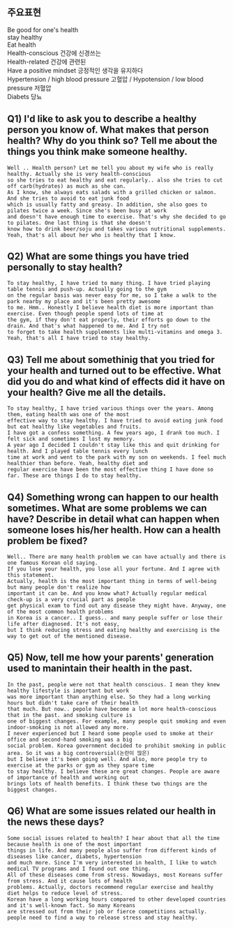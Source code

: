 ## 주요표현
Be good for one's health  
stay healthy  
Eat health  
Health-conscious 건강에 신경쓰는  
Health-related 건강에 관련된  
Have a positive mindset 긍정적인 생각을 유지하다  
Hypertension / high blood pressure 고혈압 / Hypotension / low blood pressure 저혈압  
Diabets 당뇨  
## Q1) I'd like to ask you to describe a healthy person you know of. What makes that person health? Why do you think so? Tell me about the things you think make someone healthy.
```
Well .. Health person? Let me tell you about my wife who is really healthy. Actually she is very health-conscious  
so she tries to eat healthy and eat regularly.. also she tries to cut off carb(hydrates) as much as she can.  
As I know, she always eats salads with a grilled chicken or salmon. And she tries to avoid to eat junk food  
which is usually fatty and greasy. In addition, she also goes to pilates twice a week. Since she's been busy at work
and doesn't have enough time to exercise. That's why she decided to go to pilates. One last thing is that she doesn't
know how to drink beer/soju and takes various nutritional supplements. Yeah, that's all about her who is healthy that I know.
```
## Q2) What are some things you have tried personally to stay health?
```
To stay healthy, I have tried to many thing. I have tried playing table tennis and push-up. Actually going to the gym
on the regular basis was never easy for me, so I take a walk to the park nearby my place and it's been pretty awesome
to me. Hmm.. Honestly I believe health diet is more important than exercise. Even though people spend lots of time at
the gym, if they don't eat properly, their efforts go down to the drain. And that's what happened to me. And I try not
to forget to take health supplements like multi-vitamins and omega 3. Yeah, that's all I have tried to stay healthy.
```
## Q3) Tell me about somethinig that you tried for your health and turned out to be effective. What did you do and what kind of effects did it have on your health? Give me all the details.
```
To stay healthy, I have tried various things over the years. Among them, eating health was one of the most  
effective way to stay healthy. I have tried to avoid eating junk food but eat healthy like vegetables and fruits.  
I have got a confess something. A few years ago, I drank too much. I felt sick and sometimes I lost my memory.
A year ago I decided I couldn't stay like this and quit drinking for health. And I played table tennis every lunch
time at work and went to the park with my son on weekends. I feel much healthier than before. Yeah, healthy diet and
regular exercise have been the most effective thing I have done so far. These are things I do to stay healthy.
```
## Q4) Something wrong can happen to our health sometimes. What are some problems we can have? Describe in detail what can happen when someone loses his/her health. How can a health problem be fixed?
```
Well.. There are many health problem we can have actually and there is one famous Korean old saying.  
If you lose your health, you lose all your fortune. And I agree with this statement.  
Actually, health is the most important thing in terms of well-being but many people don't realize how  
important it can be. And you know what? Actually regular medical check-up is a very crucial part as people  
get physical exam to find out any disease they might have. Anyway, one of the most common health problems  
in Korea is a cancer.. I guess.. and many people suffer or lose their life after diagnosed. It's not easy,
but I think reducing stress and eating healthy and exercising is the way to get out of the mentioned disease.
```
## Q5) Now, tell me how your parents' generation used to manintain their health in the past.
```
In the past, people were not that health conscious. I mean they knew healthy lifestyle is important but work  
was more important than anything else. So they had a long working hours but didn't take care of their health  
that much. But now.. pepole have become a lot more health-conscious that in the past. and smoking culture is  
one of biggest changes. For example, many people quit smoking and even indoor-smoking is not allowed any more.  
I never experienced but I heard some people used to smoke at their office and second-hand smoking was a big  
social problem. Korea government decided to prohibit smoking in public area. So it was a big controversial(논란이 많은)
but I believe it's been going well. And also, more people try to exercise at the parks or gym as they spare time
to stay healthy. I believe these are great changes. People are aware of importance of health and working out  
brings lots of health benefits. I think these two things are the biggest changes.
```
## Q6) What are some issues related our health in the news these days?
```
Some social issues related to health? I hear about that all the time because health is one of the most important  
things in life. And many people also suffer from different kinds of diseases like cancer, diabets, hypertension  
and much more. Since I'm very interested in health, I like to watch medical TV programs and I found out one thing.  
All of these diseases come from stress. Nowadays, most Koreans suffer from stress. And it cause lots of health  
problems. Actually, doctors recommend regular exercise and healthy diet helps to reduce level of stress.  
Korean have a long working hours compared to other developed countries and it's well-known fact. So many Koreans  
are stressed out from their job or fierce competitions actually. people need to find a way to release stress and stay healthy.
```
